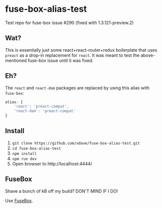 # fuse-box-alias-test
Test repo for fuse-box issue #290 (fixed with 1.3.121-preview.2)

## Wat?
This is essentially just some react+react-router+redux boilerplate that uses
`preact` as a drop-in replacement for `react`.  It was meant to test the
above-mentioned fuse-box issue until it was fixed.


## Eh?
The `react` and `react-dom` packages are replaced by using this alias with `fuse-box`:
```js
alias: {
    'react': 'preact-compat',
    'react-dom': 'preact-compat'
}
```

## Install
1. `git clone https://github.com/xdave/fuse-box-alias-test.git`
2. `cd fuse-box-alias-test`
3. `npm install`
4. `npm run dev`
5. Open browser to http://localhost:4444/


## FuseBox
Shave a bunch of kB off my build? DON'T MIND IF I DO!

Use [FuseBox](http://fuse-box.org/ "Way faster than webpack").
